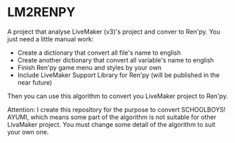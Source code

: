 # LM2RENPY

A project that analyse LiveMaker (v3)'s project and conver to Ren'py. You just need a little manual work:

* Create a dictionary that convert all file's name to english
* Create another dictionary that convert all variable's name to english
* Finish Ren'py game menu and styles by your own
* Include LiveMaker Support Library for Ren'py (will be published in the near future)

Then you can use this algorithm to convert you LiveMaker project to Ren'py.

Attention: I create this repository for the purpose to convert SCHOOLBOYS! AYUMI, which means some part of the algorithm is not suitable for other LivaMaker project. You must change some detail of the algorithm to suit your own one.
